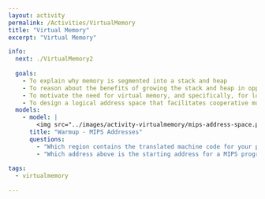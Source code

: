 ```yaml
---
layout: activity
permalink: /Activities/VirtualMemory
title: "Virtual Memory"
excerpt: "Virtual Memory"

info:
  next: ./VirtualMemory2
  
  goals: 
    - To explain why memory is segmented into a stack and heap
    - To reason about the benefits of growing the stack and heap in opposite directions
    - To motivate the need for virtual memory, and specifically, for logical addressing
    - To design a logical address space that facilitates cooperative multitasking
  models:
    - model: |
        <img src="../images/activity-virtualmemory/mips-address-space.png" alt="The MIPS address space includes a stack that begins at the top of the address space and grows downward, while the heap is in the lower region of the address space and grows upward.">
      title: "Warmup - MIPS Addresses"
      questions:
        - "Which region contains the translated machine code for your program?"
        - "Which address above is the starting address for a MIPS program?"
    
tags:
  - virtualmemory
  
---
```


